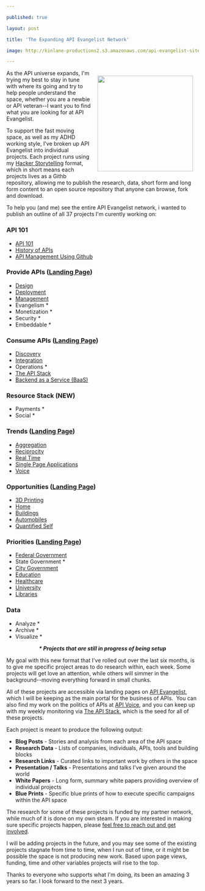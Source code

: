 ---
published: true
layout: post
title: 'The Expanding API Evangelist Network'
image: http://kinlane-productions2.s3.amazonaws.com/api-evangelist-site/blog/KL_InApiWeTrust-1000.png
---

<p><img style="padding: 15px;" src="https://s3.amazonaws.com/kinlane-productions2/api-evangelist/t-shirts/KL_InApiWeTrust-1000.png" alt="" width="250" align="right" />
<p>As the API universe expands, I'm trying my best to stay in tune with where its going and try to help people understand the space, whether you are a newbie or API veteran--I want you to find what you are looking for at API Evangelist.
<p>To support the fast moving space, as well as my ADHD working style, I've broken up API Evangelist into individual projects. Each project runs using my <a title="Hacker Storytelling" href="http://hackerstorytelling.com">Hacker Storytelling</a> format, which in short means each projects lives as a Githb repository, allowing me to publish the research, data, short form and long form content to an open source repository that anyone can browse, fork and download.
<p>To help you (and me) see the entire API Evangelist network, i wanted to publish an outline of all 37 projects I'm curently working on:
<h3>API 101</h3>
<ul class="mainlist">
<li><a href="/index.php">API 101</a></li>
<li><a href="/2013/06/17/updated-api-history-white-paper/">History of APIs</a></li>
<li><a href="/2013/06/08/api-management-using-github/">API Management Using Github</a></li>
</ul>
<h3>Provide APIs (<a href="/provide/">Landing Page</a>)</h3>
<ul class="mainlist">
<li><a href="http://design.apievangelist.com/" target="_blank">Design</a></li>
<li><a href="http://deployment.apievangelist.com/" target="_blank">Deployment</a></li>
<li><a href="http://management.apievangelist.com/" target="_blank">Management</a></li>
<li>Evangelism *</li>
<li>Monetization *</li>
<li>Security *</li>
<li>Embeddable *</li>
</ul>
<h3>Consume APIs (<a href="/consume/">Landing Page</a>)</h3>
<ul class="mainlist">
<li><a href="http://discovery.apievangelist.com/" target="_blank">Discovery</a></li>
<li><a href="http://integration.apievangelist.com/" target="_blank">Integration</a></li>
<li>Operations *</li>
<li><a href="http://theapistack.com/" target="_blank">The API Stack</a></li>
<li><a href="http://baas.apievangelist.com/" target="_blank">Backend as a Service (BaaS)</a></li>
</ul>
<h3>Resource Stack (NEW)</h3>
<ul class="mainlist">
<li>Payments *</li>
<li>Social *</li>
</ul>
<h3>Trends (<a href="/trends/">Landing Page</a>)</h3>
<ul class="mainlist">
<li><a href="http://aggregation.apievangelist.com/" target="_blank">Aggregation</a></li>
<li><a href="http://reciprocity.apievangelist.com/" target="_blank">Reciprocity</a></li>
<li><a href="http://realtime.apievangelist.com/" target="_blank">Real Time</a></li>
<li><a href="http://spa.apievangelist.com/" target="_blank">Single Page Applications</a></li>
<li><a href="http://voice.apievangelist.com/" target="_blank">Voice</a></li>
</ul>
<h3>Opportunities (<a href="/opportunities/">Landing Page</a>)</h3>
<ul class="mainlist">
<li><a href="http://3d-printing.apievangelist.com/" target="_blank">3D Printing</a></li>
<li><a href="http://home.apievangelist.com/" target="_blank">Home</a></li>
<li><a href="http://buildings.apievangelist.com/" target="_blank">Buildings</a></li>
<li><a title="Automobiles" href="http://automobile.apievangelist.com/" target="_blank">Automobiles</a></li>
<li><a href="http://quantified-self.apievangelist.com/" target="_blank">Quantified Self</a></li>
</ul>
<h3>Priorities (<a href="/priorities/">Landing Page</a>)</h3>
<ul class="mainlist">
<li><a href="http://federal-government.apievangelist.com/" target="_blank">Federal Government</a></li>
<li>State Government *</li>
<li><a href="http://city-government.apievangelist.com/" target="_blank">City Government</a></li>
<li><a href="http://education.apievangelist.com/" target="_blank">Education</a></li>
<li><a href="http://healthcare.apievangelist.com/" target="_blank">Healthcare</a></li>
<li><a href="http://university.apievangelist.com/" target="_blank">University</a></li>
<li><a title="Libraries" href="http://libraries.apievangelist.com/" target="_blank">Libraries</a></li>
</ul>
<h3>Data</h3>
<ul class="mainlist">
<li>Analyze *</li>
<li>Archive *</li>
<li>Visualize *</li>
</ul>
<p style="text-align: center;"><strong><em>* Projects that are still in progress of being setup</em></strong>
<p style="text-align: left;">My goal with this new format that I've rolled out over the last six months, is to give me specific project areas to do research within, each week. Some projects will get love an attention, while others will simmer in the background--moving everything forward in small chunks.
<p style="text-align: left;">All of these projects are accessible via landing pages on <a title="API Evangelist" href="http://www.apievangelist.com">API Evangelist</a>, which I will be keeping as the main portal for the business of APIs. &nbsp;You can also find my work on the politics of APIs at <a href="http://apivoice.com">API Voice</a>, and you can keep up with my weekly monitoring via <a href="http://theapistack.com">The API Stack</a>, which is the seed for all of these projects.
<p style="text-align: left;">Each project is meant to produce the following output:
<ul class="mainlist">
<li><strong>Blog Posts</strong> - Stories and analysis from each area of the API space</li>
<li><strong>Research Data</strong> - Lists of companies, individuals, APIs, tools and building blocks</li>
<li><strong>Research Links</strong> - Curated links to important work by others in the space</li>
<li><strong>Presentation / Talks</strong> - Presentations and talks I've given around the world</li>
<li><strong>White Papers</strong> - Long form, summary white papers providing overview of individual projects</li>
<li><strong>Blue Prints </strong>- Specific blue prints of how to execute specific campaigns within the API space</li>
</ul>
<p>The research for some of these projects is funded by my partner network, while much of it is done on my own steam. If you are interested in making sure specific projects happen, please <a href="/cdn-cgi/l/email-protection#d1b8bfb7be91b0a1b8b4a7b0bfb6b4bdb8a2a5ffb2bebc">feel free to reach out and get involved</a>.
<p>I will be adding projects in the future, and you may see some of the existing projects stagnate from time to time, when I run out of time, or it might be possible the space is not producing new work. Based upon page views, funding, time and other variables projects will rise to the top.
<p>Thanks to everyone who supports what I'm doing, its been an amazing 3 years so far. I look forward to the next 3 years.
<p style="text-align: left;">&nbsp;
<ul class="mainlist">
</ul>


